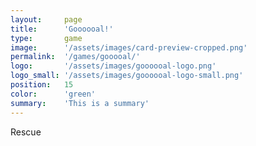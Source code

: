 ```yaml
---
layout:     page
title:      'Goooooal!'
type:       game
image:      '/assets/images/card-preview-cropped.png'
permalink:  '/games/gooooal/'
logo:       '/assets/images/goooooal-logo.png'
logo_small: '/assets/images/goooooal-logo-small.png'
position:   15
color:      'green'
summary:    'This is a summary'
---
```


Rescue
